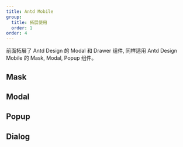 ```yaml
---
title: Antd Mobile
group:
  title: 拓展使用
  order: 1
order: 4
---
```


前面拓展了 Antd Design 的 Modal 和 Drawer 组件, 同样适用 Antd Design Mobile 的 Mask, Modal, Popup 组件。

## Mask

<code id="mask" src="../examples/mobile-mask/basic.tsx" iframe></code>

## Modal

<code id="modal" src="../examples/mobile-modal/basic.tsx" iframe></code>

## Popup

<code id="popup" src="../examples/mobile-popup/basic.tsx" iframe></code>

## Dialog

<code id="dialog" src="../examples/mobile-dialog/basic.tsx" iframe></code>
